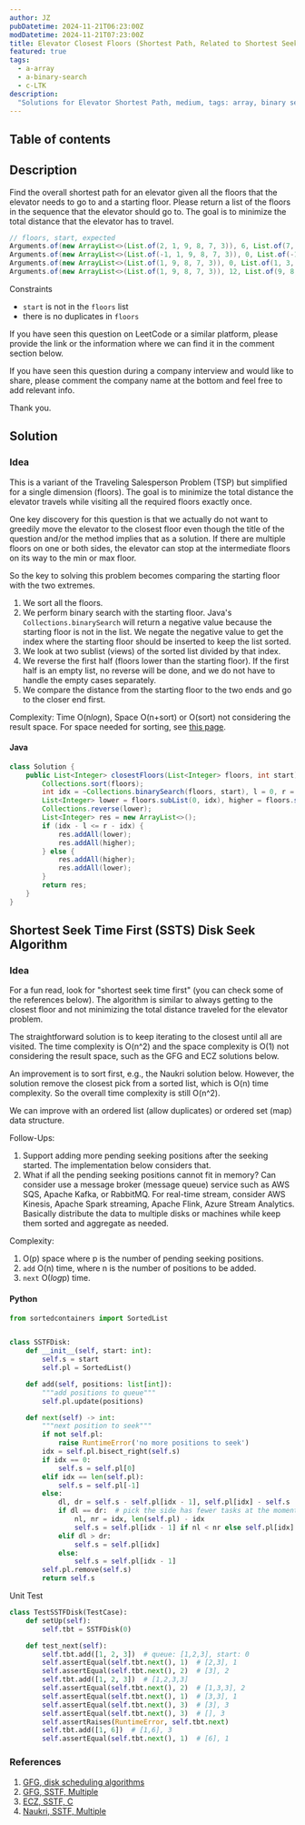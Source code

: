 ```yaml
---
author: JZ
pubDatetime: 2024-11-21T06:23:00Z
modDatetime: 2024-11-21T07:23:00Z
title: Elevator Closest Floors (Shortest Path, Related to Shortest Seek Time First Disk Seek Algorithm)
featured: true
tags:
  - a-array
  - a-binary-search
  - c-LTK
description:
  "Solutions for Elevator Shortest Path, medium, tags: array, binary search."
---
```


## Table of contents

## Description

Find the overall shortest path for an elevator given all the floors that the elevator needs to go to and a starting floor. Please return a list of the floors in the sequence that the elevator should go to. The goal is to minimize the total distance that the elevator has to travel.

```java
// floors, start, expected
Arguments.of(new ArrayList<>(List.of(2, 1, 9, 8, 7, 3)), 6, List.of(7, 8, 9, 3, 2, 1)),
Arguments.of(new ArrayList<>(List.of(-1, 1, 9, 8, 7, 3)), 0, List.of(-1, 1, 3, 7, 8, 9)),
Arguments.of(new ArrayList<>(List.of(1, 9, 8, 7, 3)), 0, List.of(1, 3, 7, 8, 9)),
Arguments.of(new ArrayList<>(List.of(1, 9, 8, 7, 3)), 12, List.of(9, 8, 7, 3, 1))
```

Constraints

- `start` is not in the `floors` list
- there is no duplicates in `floors`

If you have seen this question on LeetCode or a similar platform, please provide the link or the information where we can find it in the comment section below.

If you have seen this question during a company interview and would like to share, please comment the company name at the bottom and feel free to add relevant info.

Thank you.

## Solution

### Idea

This is a variant of the Traveling Salesperson Problem (TSP) but simplified for a single dimension (floors). The goal is to minimize the total distance the elevator travels while visiting all the required floors exactly once.

One key discovery for this question is that we actually do not want to greedily move the elevator to the closest floor even though the title of the question and/or the method implies that as a solution. If there are multiple floors on one or both sides, the elevator can stop at the intermediate floors on its way to the min or max floor.

So the key to solving this problem becomes comparing the starting floor with the two extremes.

1. We sort all the floors.
2. We perform binary search with the starting floor. Java's `Collections.binarySearch` will return a negative value because the starting floor is not in the list. We negate the negative value to get the index where the starting floor should be inserted to keep the list sorted.
3. We look at two sublist (views) of the sorted list divided by that index.
4. We reverse the first half (floors lower than the starting floor). If the first half is an empty list, no reverse will be done, and we do not have to handle the empty cases separately.
5. We compare the distance from the starting floor to the two ends and go to the closer end first.

Complexity: Time O(n*log*n), Space O(n+sort) or O(sort) not considering the result space.
For space needed for sorting, see [this page](../leet-2563-count-fair-pairs/#idea).


#### Java

```java
class Solution {
    public List<Integer> closestFloors(List<Integer> floors, int start) {
        Collections.sort(floors);
        int idx = ~Collections.binarySearch(floors, start), l = 0, r = floors.size() - 1;
        List<Integer> lower = floors.subList(0, idx), higher = floors.subList(idx, r + 1);
        Collections.reverse(lower);
        List<Integer> res = new ArrayList<>();
        if (idx - l <= r - idx) {
            res.addAll(lower);
            res.addAll(higher);
        } else {
            res.addAll(higher);
            res.addAll(lower);
        }
        return res;
    }
}
```

## Shortest Seek Time First (SSTS) Disk Seek Algorithm

### Idea

For a fun read, look for "shortest seek time first" (you can check some of the references below). The algorithm is similar to always getting to the closest floor and not minimizing the total distance traveled for the elevator problem.

The straightforward solution is to keep iterating to the closest until all are visited. The time complexity is O(n^2) and the space complexity is O(1) not considering the result space, such as the GFG and ECZ solutions below.

An improvement is to sort first, e.g., the Naukri solution below. However, the solution remove the closest pick from a sorted list, which is O(n) time complexity. So the overall time complexity is still O(n^2).

We can improve with an ordered list (allow duplicates) or ordered set (map) data structure.

Follow-Ups:

1. Support adding more pending seeking positions after the seeking started. The implementation below considers that.
2. What if all the pending seeking positions cannot fit in memory? Can consider use a message broker (message queue) service such as AWS SQS, Apache Kafka, or RabbitMQ. For real-time stream, consider AWS Kinesis, Apache Spark streaming, Apache Flink, Azure Stream Analytics. Basically distribute the data to multiple disks or machines while keep them sorted and aggregate as needed.

Complexity:

1. O(p) space where p is the number of pending seeking positions.
2. `add` O(n) time, where n is the number of positions to be added.
3. `next` O(*log*p) time.

#### Python

```python
from sortedcontainers import SortedList


class SSTFDisk:
    def __init__(self, start: int):
        self.s = start
        self.pl = SortedList()

    def add(self, positions: list[int]):
        """add positions to queue"""
        self.pl.update(positions)

    def next(self) -> int:
        """next position to seek"""
        if not self.pl:
            raise RuntimeError('no more positions to seek')
        idx = self.pl.bisect_right(self.s)
        if idx == 0:
            self.s = self.pl[0]
        elif idx == len(self.pl):
            self.s = self.pl[-1]
        else:
            dl, dr = self.s - self.pl[idx - 1], self.pl[idx] - self.s
            if dl == dr:  # pick the side has fewer tasks at the moment, may not be the requirement
                nl, nr = idx, len(self.pl) - idx
                self.s = self.pl[idx - 1] if nl < nr else self.pl[idx]
            elif dl > dr:
                self.s = self.pl[idx]
            else:
                self.s = self.pl[idx - 1]
        self.pl.remove(self.s)
        return self.s
```

Unit Test

```python
class TestSSTFDisk(TestCase):
    def setUp(self):
        self.tbt = SSTFDisk(0)

    def test_next(self):
        self.tbt.add([1, 2, 3])  # queue: [1,2,3], start: 0
        self.assertEqual(self.tbt.next(), 1)  # [2,3], 1
        self.assertEqual(self.tbt.next(), 2)  # [3], 2
        self.tbt.add([1, 2, 3])  # [1,2,3,3]
        self.assertEqual(self.tbt.next(), 2)  # [1,3,3], 2
        self.assertEqual(self.tbt.next(), 1)  # [3,3], 1
        self.assertEqual(self.tbt.next(), 3)  # [3], 3
        self.assertEqual(self.tbt.next(), 3)  # [], 3
        self.assertRaises(RuntimeError, self.tbt.next)
        self.tbt.add([1, 6])  # [1,6], 3
        self.assertEqual(self.tbt.next(), 1)  # [6], 1
```

### References

1. [GFG, disk scheduling algorithms](https://www.geeksforgeeks.org/disk-scheduling-algorithms/)
2. [GFG, SSTF, Multiple](https://www.geeksforgeeks.org/program-for-sstf-disk-scheduling-algorithm/)
3. [ECZ, SSTF, C](https://www.easycodingzone.com/2021/07/c-program-of-sstf-short-seek-time-first.html)
4. [Naukri, SSTF, Multiple](https://www.naukri.com/code360/library/sstf-disk-scheduling-algorithm)
